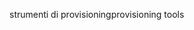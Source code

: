 <span data-ttu-id="2b2ce-101">strumenti di provisioning</span><span class="sxs-lookup"><span data-stu-id="2b2ce-101">provisioning tools</span></span>